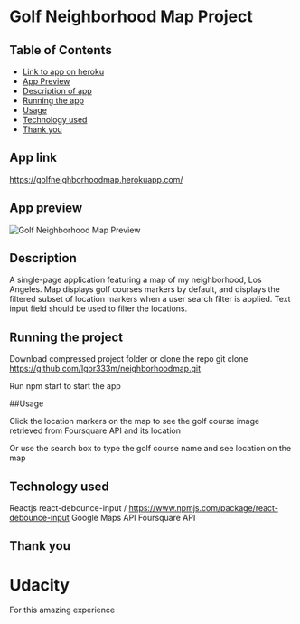 # Golf Neighborhood Map Project

## Table of Contents

* [Link to app on heroku](#app-link)
* [App Preview](#app-preview)
* [Description of app](#description)
* [Running the app](#running-the-project)
* [Usage](#usage)
* [Technology used](#technology-used)
* [Thank you](#thank-you)

## App link

https://golfneighborhoodmap.herokuapp.com/

## App preview

![Golf Neighborhood Map Preview](img/golfapp.png)


## Description

A single-page application featuring a map of my neighborhood, Los Angeles. Map displays golf courses markers by default, and displays the filtered subset of location markers when a user search filter is applied. Text input field should be used to filter the locations.

## Running the project

Download compressed project folder or clone the repo git clone https://github.com/Igor333m/neighborhoodmap.git

Run npm start to start the app

##Usage

Click the location markers on the map to see the golf course image retrieved from Foursquare API and its location

Or use the search box to type the golf course name and see location on the map

## Technology used
Reactjs
react-debounce-input / https://www.npmjs.com/package/react-debounce-input
Google Maps API
Foursquare API

## Thank you

# Udacity 

For this amazing experience